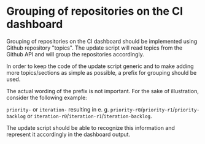 # Grouping of repositories on the CI dashboard

Grouping of repositories on the CI dashboard should be implemented using Github repository "topics". The update script will read topics from the Github API and will group the repositories accordingly.

In order to keep the code of the update script generic and to make adding more topics/sections as simple as possible, a prefix for grouping should be used.

The actual wording of the prefix is not important. For the sake of illustration, consider the following example:

`priority-` or `iteration-` resulting in e. g. `priority-r0`/`priority-r1`/`priority-backlog` or `iteration-r0`/`iteration-r1`/`iteration-backlog`.

The update script should be able to recognize this information and represent it accordingly in the dashboard output.
